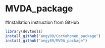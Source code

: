 # MVDA_package

#Installation instruction from GitHub

```R
library(devtools)
install_github("angy89/CorKohonen_package")
install_github("angy89/MVDA_package")

